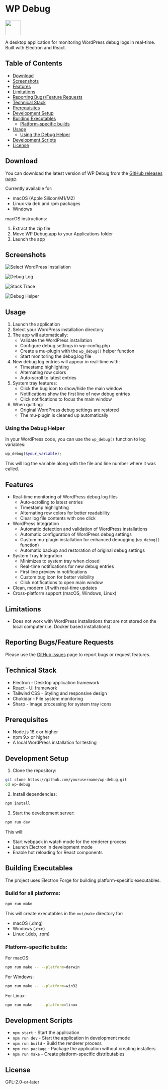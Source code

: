# WP Debug

<img src="https://github.com/jonathanbossenger/wp-debug/blob/main/screenshots/icon.png" width="48">

A desktop application for monitoring WordPress debug logs in real-time. Built with Electron and React.

## Table of Contents
- [Download](#download)
- [Screenshots](#screenshots)
- [Features](#features)
- [Limitations](#limitations)
- [Reporting Bugs/Feature Requests](#reporting-bugsfeature-requests)
- [Technical Stack](#technical-stack)
- [Prerequisites](#prerequisites)
- [Development Setup](#development-setup)
- [Building Executables](#building-executables)
  - [Platform-specific builds](#platform-specific-builds)
- [Usage](#usage)
  - [Using the Debug Helper](#using-the-debug-helper)
- [Development Scripts](#development-scripts)
- [License](#license)

## Download

You can download the latest version of WP Debug from the [GitHub releases page](https://github.com/jonathanbossenger/wp-debug/releases).

Currently available for:
- macOS (Apple Silicon/M1/M2)
- Linux via deb and rpm packages
- Windows

macOS instructions:
1. Extract the zip file
2. Move WP Debug.app to your Applications folder
3. Launch the app

## Screenshots

![Select WordPress Installation](screenshots/select.png)

![Debug Log](screenshots/debug.png)

![Stack Trace](screenshots/stack_trace.png)

![Debug Helper](screenshots/wp_debug_function.png)

## Usage

1. Launch the application
2. Select your WordPress installation directory
3. The app will automatically:
   - Validate the WordPress installation
   - Configure debug settings in wp-config.php
   - Create a mu-plugin with the `wp_debug()` helper function
   - Start monitoring the debug.log file
4. New debug log entries will appear in real-time with:
   - Timestamp highlighting
   - Alternating row colors
   - Auto-scroll to latest entries
5. System tray features:
   - Click the bug icon to show/hide the main window
   - Notifications show the first line of new debug entries
   - Click notifications to focus the main window
6. When quitting:
   - Original WordPress debug settings are restored
   - The mu-plugin is cleaned up automatically

### Using the Debug Helper

In your WordPress code, you can use the `wp_debug()` function to log variables:

```php
wp_debug($your_variable);
```

This will log the variable along with the file and line number where it was called.

## Features

- Real-time monitoring of WordPress debug.log files
  - Auto-scrolling to latest entries
  - Timestamp highlighting
  - Alternating row colors for better readability
  - Clear log file contents with one click
- WordPress Integration
  - Automatic detection and validation of WordPress installations
  - Automatic configuration of WordPress debug settings
  - Custom mu-plugin installation for enhanced debugging (`wp_debug()` function)
  - Automatic backup and restoration of original debug settings
- System Tray Integration
  - Minimizes to system tray when closed
  - Real-time notifications for new debug entries
  - First line preview in notifications
  - Custom bug icon for better visibility
  - Click notifications to open main window
- Clean, modern UI with real-time updates
- Cross-platform support (macOS, Windows, Linux)

## Limitations

- Does not work with WordPress installations that are not stored on the local computer (i.e. Docker based installations)

## Reporting Bugs/Feature Requests

Please use the [GitHub issues](https://github.com/jonathanbossenger/wp-debug/issues) page to report bugs or request features.

## Technical Stack

- Electron - Desktop application framework
- React - UI framework
- Tailwind CSS - Styling and responsive design
- Chokidar - File system monitoring
- Sharp - Image processing for system tray icons

## Prerequisites

- Node.js 18.x or higher
- npm 9.x or higher
- A local WordPress installation for testing

## Development Setup

1. Clone the repository:
```bash
git clone https://github.com/yourusername/wp-debug.git
cd wp-debug
```

2. Install dependencies:
```bash
npm install
```

3. Start the development server:
```bash
npm run dev
```

This will:
- Start webpack in watch mode for the renderer process
- Launch Electron in development mode
- Enable hot reloading for React components

## Building Executables

The project uses Electron Forge for building platform-specific executables.

### Build for all platforms:
```bash
npm run make
```

This will create executables in the `out/make` directory for:
- macOS (.dmg)
- Windows (.exe)
- Linux (.deb, .rpm)

### Platform-specific builds:

For macOS:
```bash
npm run make -- --platform=darwin
```

For Windows:
```bash
npm run make -- --platform=win32
```

For Linux:
```bash
npm run make -- --platform=linux
```

## Development Scripts

- `npm start` - Start the application
- `npm run dev` - Start the application in development mode
- `npm run build` - Build the renderer process
- `npm run package` - Package the application without creating installers
- `npm run make` - Create platform-specific distributables

## License

GPL-2.0-or-later 
